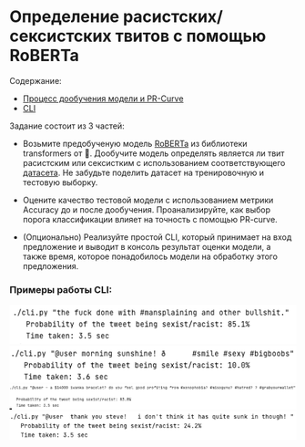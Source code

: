 # Определение расистских/сексистских твитов с помощью RoBERTa

Содержание:

- [Процесс дообучения модели и PR-Curve]()
- [CLI](https://github.com/dsashulya/roberta-tweets/blob/main/cli.py)

Задание состоит из 3 частей:

- Возьмите предобученую модель [RoBERTa](https://huggingface.co/transformers/model_summary.html#roberta) из библиотеки transformers от 🤗. Дообучите модель определять является ли твит расистским или сексистким с использованием соответствующего [датасета](https://huggingface.co/datasets/tweets_hate_speech_detection). Не забудьте поделить датасет на тренировочную и тестовую выборку.

- Оцените качество тестовой модели с использованием метрики Accuracy до и после дообучения. Проанализируйте, как выбор порога классификации влияет на точность с помощью PR-curve.

- (Опционально) Реализуйте простой CLI, который принимает на вход предложение и выводит в консоль результат оценки модели, а также время, которое понадобилось модели на обработку этого предложения.


### Примеры работы CLI:

<img src="imgs/1.png">
<img src="imgs/2.png">
<img src="imgs/3.png">
<img src="imgs/4.png">

